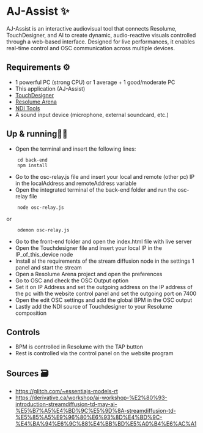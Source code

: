 # AJ-Assist ✨
AJ-Assist is an interactive audiovisual tool that connects Resolume, TouchDesigner, and AI to create dynamic, audio-reactive visuals controlled through a web-based interface. Designed for live performances, it enables real-time control and OSC communication across multiple devices.

## Requirements ⚙️
- 1 powerful PC (strong CPU) or 1 average + 1 good/moderate PC
- This application (AJ-Assist)
- [TouchDesigner](https://derivative.ca/)
- [Resolume Arena](https://resolume.com/)
- [NDI Tools](https://www.ndi.tv/tools/)
- A sound input device (microphone, external soundcard, etc.)

## Up & running🏃‍➡️
- Open the terminal and insert the following lines:
```properties
    cd back-end
    npm install
```
- Go to the osc-relay.js file and insert your local and remote (other pc) IP in the localAddress and remoteAddress variable
- Open the integrated terminal of the back-end folder and run the osc-relay file
```properties
    node osc-relay.js
```
  or
```properties
    odemon osc-relay.js
```
- Go to the front-end folder and open the index.html file with live server
- Open the Touchdesigner file and insert your local IP in the IP_of_this_device node
- Install al the requirements of the stream diffusion node in the settings 1 panel and start the stream
- Open a Resolume Arena project and open the preferences
- Go to OSC and check the OSC Output option
- Set it on IP Address and set the outgoing address on the IP address of the pc with the website control panel and set the outgoing port on 7400
- Open the edit OSC settings and add the global BPM in the OSC output
- Lastly add the NDI source of Touchdesigner to your Resolume composition

## Controls
- BPM is controlled in Resolume with the TAP button
- Rest is controlled via the control panel on the website program

## Sources 🗃️
- https://glitch.com/~essentiajs-models-rt
- https://derivative.ca/workshop/ai-workshop-%E2%80%93-introduction-streamdiffusion-td-may-ai-%E5%B7%A5%E4%BD%9C%E5%9D%8A-streamdiffusion-td-%E5%85%A5%E9%96%80%E6%93%8D%E4%BD%9C-%E4%BA%94%E6%9C%88%E4%BB%BD%E5%A0%B4%E6%AC%A1